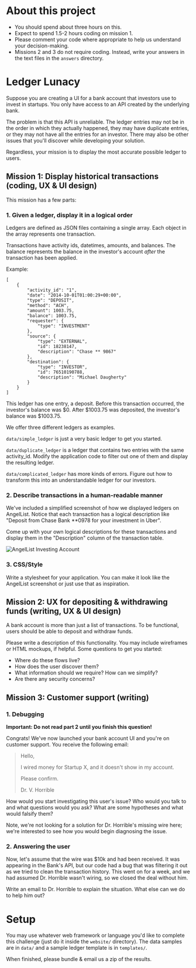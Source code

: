 # About this project

- You should spend about three hours on this.
- Expect to spend 1.5-2 hours coding on mission 1.
- Please comment your code where appropriate to help us understand your decision-making.
- Missions 2 and 3 do not require coding. Instead, write your answers in the text files in the `answers` directory.

# Ledger Lunacy

Suppose you are creating a UI for a bank account that investors use to invest in startups. You only have access to an API
created by the underlying bank.

The problem is that this API is unreliable. The ledger entries may not be in the order in which they actually happened,
they may have duplicate entries, or they may not have all the entries for an investor. There may also be other issues
that you'll discover while developing your solution.

Regardless, your mission is to display the most accurate possible ledger to users.

## Mission 1: Display historical transactions (coding, UX & UI design)

This mission has a few parts:

### 1. Given a ledger, display it in a logical order

Ledgers are defined as JSON files containing a single array. Each object in the array represents one transaction.

Transactions have activity ids, datetimes, amounts, and balances. The balance represents the balance in the investor's
account *after* the transaction has been applied.

Example:

```
[
    {
        "activity_id": "1",
        "date": "2014-10-01T01:00:29+00:00",
        "type": "DEPOSIT",
        "method": "ACH",
        "amount": 1003.75,
        "balance": 1003.75,
        "requester": {
            "type": "INVESTMENT"
        },
        "source": {
            "type": "EXTERNAL",
            "id": 18238147,
            "description": "Chase ** 9867"
        },
        "destination": {
            "type": "INVESTOR",
            "id": 76510190788,
            "description": "Michael Daugherty"
        }
    }
]
```

This ledger has one entry, a deposit. Before this transaction occurred, the investor's balance was $0. After $1003.75 was deposited, the investor's balance was $1003.75.

We offer three different ledgers as examples.

`data/simple_ledger` is just a very basic ledger to get you started.

`data/duplicate_ledger` is a ledger that contains two entries with the same activity_id. Modify the application code to filter out one of them and display the resulting ledger.

`data/complicated_ledger` has more kinds of errors. Figure out how to transform this into an understandable ledger for our investors.

### 2. Describe transactions in a human-readable manner

We've included a simplified screenshot of how we displayed ledgers on AngelList. Notice that each transaction has a logical
description like "Deposit from Chase Bank **0978 for your investment in Uber".

Come up with your own logical descriptions for these transactions and display them in the "Description" column of the
transaction table.

![AngelList Investing Account](/angellist_screenshot.png)

### 3. CSS/Style

Write a stylesheet for your application. You can make it look like the AngelList screenshot or just use that as
inspiration.

## Mission 2: UX for depositing & withdrawing funds (writing, UX & UI design)

A bank account is more than just a list of transactions. To be
functional, users should be able to deposit and withdraw funds.

Please write a description of this functionality. You may include wireframes or HTML mockups, if helpful. Some questions to get you started:

- Where do these flows live?
- How does the user discover them?
- What information should we require? How can we simplify?
- Are there any security concerns?

## Mission 3: Customer support (writing)

### 1. Debugging

**Important: Do not read part 2 until you finish this question!**

Congrats! We've now launched your bank account UI and you're on customer
support. You receive the following email:

> Hello,
>
> I wired money for Startup X, and it doesn't show in my account.
>
> Please confirm.
>
> Dr. V. Horrible

How would you start investigating this user's issue? Who would you
talk to and what questions would you ask? What are some hypotheses
and what would falsify them?

Note, we're not looking for a solution for Dr. Horrible's missing
wire here; we're interested to see how you would begin diagnosing the
issue.

### 2. Answering the user

Now, let's assume that the wire was $10k and had been received. It
was appearing in the Bank's API, but our code had a bug that was
filtering it out as we tried to clean the transaction history. This
went on for a week, and we had assumed Dr. Horrible wasn't wiring, so we closed
the deal without him.

Write an email to Dr. Horrible to explain the situation. What else
can we do to help him out?

# Setup

You may use whatever web framework or language you'd like to complete this challenge (just do it
inside the `website/` directory). The data samples are in `data/` and a sample ledger
template is in `templates/`.

When finished, please bundle & email us a zip of the results. 

